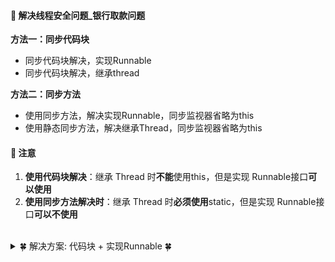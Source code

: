 #### &#127800; 解决线程安全问题_银行取款问题

**方法一：同步代码块**
- 同步代码块解决，实现Runnable
- 同步代码块解决，继承thread

**方法二：同步方法**
- 使用同步方法，解决实现Runnable，同步监视器省略为this
- 使用静态同步方法，解决继承Thread，同步监视器省略为this
  
#### &#127800; 注意
1. **使用代码块解决**：继承 Thread 时**不能**使用this，但是实现 Runnable接口**可以使用**
2. **使用同步方法解决时**：继承 Thread 时**必须使用**static，但是实现 Runnable接口**可以不使用**
<br>

  
<details>
<summary>&#127808; 解决方案: 代码块 + 实现Runnable &#127808;</summary>

#### 重点在于要锁银行还是锁账户，此处使用代码块锁账号更方便
```java
package Multithreading.ThreadSecurityIssues_3;

public class withdrawIssue{
    public static void main(String[] args){

    Account account = new Account(100, "Travel fund");
    withdraw withdraw = new withdraw(account, 50, "you");
    Thread you = new Thread(withdraw);
    withdraw withdraw1 = new withdraw(account,100,"wife");
    Thread wife = new Thread(withdraw1);

    you.start();
    wife.start();
    }
}

// 账户
class Account{
    private int money;
    private String name;

    public Account(int money, String name){
        this.money = money;
        this.name = name;
    }

    public int getMoney() {
        return money;
    }

    public void setMoney(int money) {
        this.money = money;
    }

    public String getName() {
        return name;
    }

    public void setName(String name) {
        this.name = name;
    }
}

// 银行
class withdraw implements Runnable{

    private Account account;
    private int drawingMoney;
    private int nowMoney;

    public withdraw(Account account, int drawingMoney, String name){
        Thread.currentThread().setName(name);
//        super(name);
        this.account = account;
        this.drawingMoney = drawingMoney;
    }


    // withdraw
    // synchronized 默认锁的是 this 对象，而此处的 this 指的是 withdraw，而不是需要操作的Account
    @Override
    public void run() {
        synchronized (account){
            if (account.getMoney() - drawingMoney < 0){
                System.out.println(Thread.currentThread().getName() + "The money is not enough!");
                return;
            }

            try {
                Thread.sleep(1000);
            } catch (InterruptedException e) {
                e.printStackTrace();
            }

            // 取钱
            show();

            // 余额
            System.out.println(account.getName() + "'s Balance is " + account.getMoney());
            // 手里现在钱的总数
            System.out.println(Thread.currentThread().getName() + " have "+ nowMoney + " now!");
        }

    }

    private void show(){
        account.setMoney(account.getMoney() - drawingMoney );
        nowMoney += drawingMoney;
    }


    public int getDrawingMoney() {
        return drawingMoney;
    }

    public void setDrawingMoney(int drawingMoney) {
        this.drawingMoney = drawingMoney;
    }

    public int getNowMoney() {
        return nowMoney;
    }

    public void setNowMoney(int nowMoney) {
        this.nowMoney = nowMoney;
    }
}
```
</details> 



